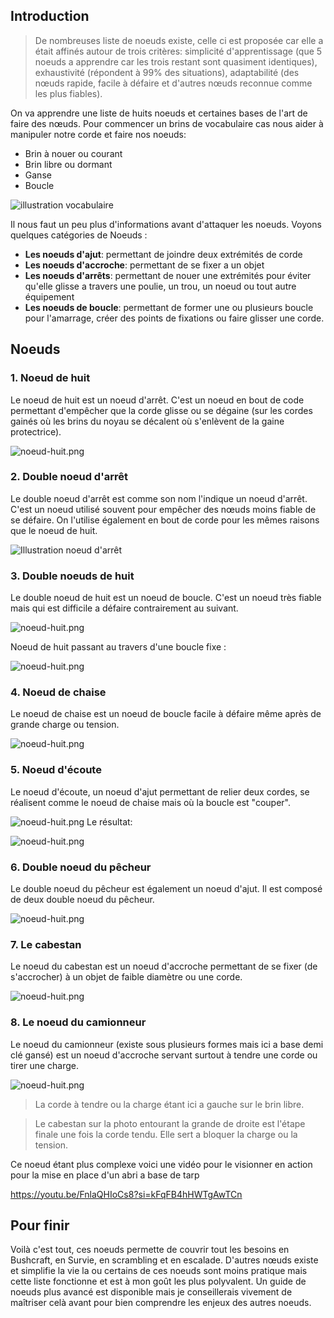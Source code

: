 ## Introduction

> De nombreuses liste de noeuds existe, celle ci est proposée car elle a était affinés autour de trois critères: simplicité d'apprentissage (que 5 noeuds a apprendre car les trois restant sont quasiment identiques), exhaustivité (répondent à 99% des situations), adaptabilité (des nœuds rapide, facile à défaire et d'autres nœuds reconnue comme les plus fiables).

On va apprendre une liste de huits noeuds et certaines bases de l'art de faire des nœuds. Pour commencer un brins de vocabulaire cas nous aider à manipuler notre corde et faire nos noeuds:

- Brin à nouer ou courant
- Brin libre ou dormant 
- Ganse
- Boucle

![illustration vocabulaire](./images/noeud-vocabulaire.jpg)

Il nous faut un peu plus d'informations avant d'attaquer les noeuds. Voyons quelques catégories de Noeuds :
- **Les noeuds d'ajut**: permettant de joindre deux extrémités de corde 
- **Les noeuds d'accroche**: permettant de se fixer a un objet
- **Les noeuds d'arrêts**: permettant de nouer une extrémités pour éviter qu'elle glisse a travers une poulie, un trou, un noeud ou tout autre équipement
- **Les noeuds de boucle**: permettant de former une ou plusieurs boucle pour l'amarrage, créer des points de fixations ou faire glisser une corde.

## Noeuds

### 1. Noeud de huit

Le noeud de huit est un noeud d'arrêt. C'est un noeud en bout de code permettant d'empêcher que la corde glisse ou se dégaine (sur les cordes gainés où les brins du noyau se décalent où s'enlèvent de la gaine protectrice).

![noeud-huit.png](./images/noeud-huit.png)

### 2. Double noeud d'arrêt

Le double noeud d'arrêt est comme son nom l'indique un noeud d'arrêt. C'est un noeud utilisé souvent pour empêcher des nœuds moins fiable de se défaire. On l'utilise également en bout de corde pour les mêmes raisons que le noeud de huit.

![Illustration noeud d'arrêt](./images/double_overhand_threading_end.jpg)

### 3. Double noeuds de huit

Le double noeud de huit est un noeud de boucle. C'est un noeud très fiable mais qui est difficile a défaire contrairement au suivant.

![noeud-huit.png](./images/double-noeud-de-huit.png)

Noeud de huit passant au travers d'une boucle fixe :

![noeud-huit.png](./images/double-noeud-de-huit-fixe.png)
### 4. Noeud de chaise

Le noeud de chaise est un noeud de boucle facile à défaire même après de grande charge ou tension.

![noeud-huit.png](./images/noeud-chaise.png)

### 5. Noeud d'écoute

Le noeud d'écoute, un noeud d'ajut permettant de relier deux cordes, se réalisent comme le noeud de chaise mais où la boucle est "couper". 

![noeud-huit.png](./images/noeud-chaise~2.png)
Le résultat:

![noeud-huit.png](./images/Noeud_d'ecoute.jpg)
### 6. Double noeud du pêcheur

Le double noeud du pêcheur est également un noeud d'ajut. Il est composé de deux double noeud du pêcheur.

![noeud-huit.png](./images/noeuds%20du%20pêcheur.png)

### 7. Le cabestan 

Le noeud du cabestan est un noeud d'accroche permettant de se fixer (de s'accrocher) à un objet de faible diamètre ou une corde. 

![noeud-huit.png](./images/cabestan.png)

### 8. Le noeud du camionneur

Le noeud du camionneur (existe sous plusieurs formes mais ici a base demi clé gansé) est un noeud d'accroche servant surtout à tendre une corde ou tirer une charge.

![noeud-huit.png](./images/Nœud%20camionneur%20demi%20clefs%20gansé.jpg)

> La corde à tendre ou la charge étant ici a gauche sur le brin libre.

> Le cabestan sur la photo entourant la grande de droite est l'étape finale une fois la corde tendu. Elle sert a bloquer la charge ou la tension.

Ce noeud étant plus complexe voici une vidéo pour le visionner en action pour la mise en place d'un abri a base de tarp

https://youtu.be/FnlaQHIoCs8?si=kFqFB4hHWTgAwTCn

## Pour finir

Voilà c'est tout, ces noeuds permette de couvrir tout les besoins en Bushcraft, en Survie, en scrambling et en escalade. D'autres nœuds existe et simplifie la vie la ou certains de ces noeuds sont moins pratique mais cette liste fonctionne et est à mon goût les plus polyvalent. Un guide de noeuds plus avancé est disponible mais je conseillerais vivement de maîtriser celà avant pour bien comprendre les enjeux des autres noeuds.